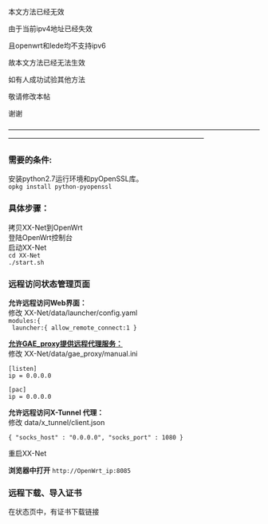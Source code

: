 本文方法已经无效

由于当前ipv4地址已经失效

且openwrt和lede均不支持ipv6

故本文方法已经无法生效

如有人成功试验其他方法

敬请修改本帖

谢谢

————————————————————————————————————————————————————————————————


### 需要的条件:
安装python2.7运行环境和pyOpenSSL库。  
`opkg install python-pyopenssl`  

### 具体步骤：
拷贝XX-Net到OpenWrt  
登陆OpenWrt控制台  
启动XX-Net  
`cd XX-Net`   
`./start.sh`  
  
### 远程访问状态管理页面
**允许远程访问Web界面：**  
修改 XX-Net/data/launcher/config.yaml  
  `modules:{`  
  ` launcher:{ allow_remote_connect:1 }`  
  
**[允许GAE_proxy提供远程代理服务：](https://github.com/XX-net/XX-Net/wiki/%E4%B8%BA%E5%85%B6%E4%BB%96%E8%AE%BE%E5%A4%87%E6%8F%90%E4%BE%9B%E4%BB%A3%E7%90%86%E6%9C%8D%E5%8A%A1)**  
  修改 XX-Net/data/gae_proxy/manual.ini    
```
[listen]
ip = 0.0.0.0

[pac]
ip = 0.0.0.0
```

**允许远程访问X-Tunnel 代理：**  
修改 data/x_tunnel/client.json  
```
{ "socks_host" : "0.0.0.0", "socks_port" : 1080 }  
```

重启XX-Net  
  
**浏览器中打开**
```http://OpenWrt_ip:8085```  

### 远程下载、导入证书  
  在状态页中，有证书下载链接  




